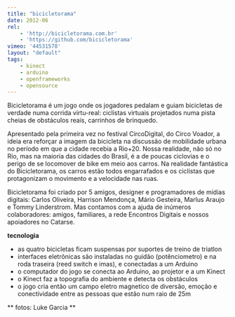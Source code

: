 ```yaml
---
title: "bicicletorama"
date: 2012-06
rel:
	- 'http://bicicletorama.com.br'
	- 'https://github.com/bicicletorama'
vimeo: '44531578'
layout: "default"
tags:
	- kinect
	- arduino
	- openframeworks
	- opensource
---
```


Bicicletorama é um jogo onde os jogadores pedalam e guiam bicicletas de verdade numa corrida virtu-real: ciclistas virtuais projetados numa pista cheias de obstáculos reais, carrinhos de brinquedo.

Apresentado pela primeira vez no festival CircoDigital, do Circo Voador, a ideia era reforçar a imagem da bicicleta na discussão de mobilidade urbana no período em que a cidade recebia a Rio+20. Nossa realidade, não só no Rio, mas na maioria das cidades do Brasil, é a de poucas ciclovias e o perigo de se locomover de bike em meio aos carros. Na realidade fantástica do Bicicletorama, os carros estão todos engarrafados e os ciclistas que protagonizam o movimento e a velocidade nas ruas.

Bicicletorama foi criado por 5 amigos, designer e programadores de mídias digitais: Carlos Oliveira, Harrison Mendonça, Mário Gesteira, Marlus Araujo e Tommy Linderstrom. Mas contamos com a ajuda de inúmeros colaboradores: amigos, familiares, a rede Encontros Digitais e nossos apoiadores no Catarse.

**tecnologia**

- as quatro bicicletas ficam suspensas por suportes de treino de triatlon
- interfaces eletrônicas são instaladas no guidão (potênciometro) e na roda traseira (reed switch e imas), e conectadas a um Arduino
- o computador do jogo se conecta ao Arduino, ao projetor e a um Kinect
- o Kinect faz a topografia do ambiente e detecta os obstáculos
- o jogo cria então um campo eletro magnetico de diversão, emoção e conectividade entre as pessoas que estão num raio de 25m

** fotos: Luke Garcia **